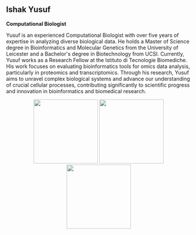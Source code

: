 ## **Ishak Yusuf**
**Computational Biologist**

Yusuf is an experienced Computational Biologist with over five years of expertise in analyzing diverse biological data. He holds a Master of Science degree in Bioinformatics and Molecular Genetics from the University of Leicester and a Bachelor's degree in Biotechnology from UCSI. Currently, Yusuf works as a Research Fellow at the Istituto di Tecnologie Biomediche. His work focuses on evaluating bioinformatics tools for omics data analysis, particularly in proteomics and transcriptomics. Through his research, Yusuf aims to unravel complex biological systems and advance our understanding of crucial cellular processes, contributing significantly to scientific progress and innovation in bioinformatics and biomedical research.

<p align="center">
  <img src="https://github.com/user-attachments/assets/a00f11a7-84f6-4174-9841-1b9543366f64" width="175" height="175" />
  <img src="https://github.com/user-attachments/assets/6ed51bfb-e683-47ae-b544-f62a8d60698e" width="175" height="175" />
  <img src="https://github.com/user-attachments/assets/f9cff75e-557d-4f01-9f25-f04d52bc6795" width="175" height="175" />
</p>
